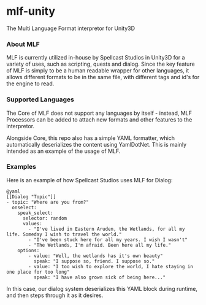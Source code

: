 # mlf-unity
The Multi Language Format interpretor for Unity3D

### About MLF

MLF is currently utilized in-house by Spellcast Studios in Unity3D for a variety of uses, such as scripting, quests and dialog. Since the key feature of MLF is simply to be a human readable wrapper for other languages, it allows different formats to be in the same file, with different tags and id's for the engine to read.

### Supported Languages

The Core of MLF does not support any languages by itself - instead, MLF Processors can be added to attach new formats and other features to the interpretor.

Alongside Core, this repo also has a simple YAML formatter, which automatically deserializes the content using YamlDotNet. This is mainly intended as an example of the usage of MLF.

### Examples

Here is an example of how Spellcast Studios uses MLF for Dialog:

```
@yaml
[[Dialog "Topic"]]
- topic: "Where are you from?"
  onselect:
    speak_select:
      selector: random
      values:
        - "I've lived in Eastern Aruden, the Wetlands, for all my life. Someday I wish to travel the world."
        - "I've been stuck here for all my years. I wish I wasn't"
        - "The Wetlands, I'm afraid. Been here all my life."
    options:
        - value: "Well, the wetlands has it's own beauty"
          speak: "I suppose so, friend. I suppose so."
        - value: "I too wish to explore the world, I hate staying in one place for too long"
          speak: "I have also grown sick of being here..."
```

In this case, our dialog system deserializes this YAML block during runtime, and then steps through it as it desires. 
